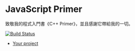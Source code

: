 # JavaScript Primer

致敬我的程式入門書《C++ Primer》，並且感謝它帶給我的一切。

[![Build Status](https://travis-ci.org/dwatow/javascript-primer.svg?branch=master)](https://travis-ci.org/dwatow/javascript-primer)

<!-- 首頁 -->

<!-- * [Docs 裡的文件](./first.md) -->
* [Your project](../README.md)

